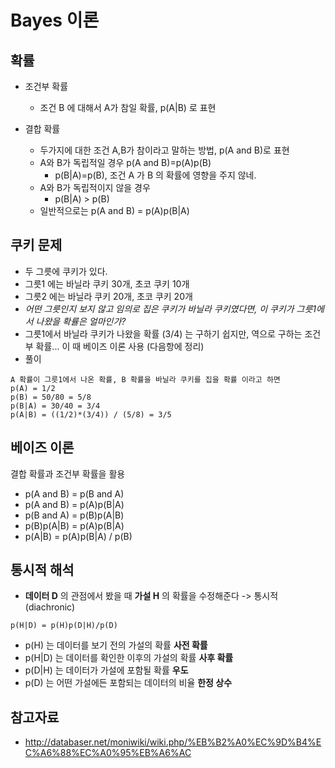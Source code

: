 # Bayes 이론

## 확률

* 조건부 확률
  * 조건 B 에 대해서 A가 참일 확률, p(A|B) 로 표현

* 결합 확률
  * 두가지에 대한 조건 A,B가 참이라고 말하는 방법, p(A and B)로 표현
  * A와 B가 독립적일 경우 p(A and B)=p(A)p(B)
    * p(B|A)=p(B), 조건 A 가 B 의 확률에 영향을 주지 않네.
  * A와 B가 독립적이지 않을 경우
    * p(B|A) > p(B)
  * 일반적으로는 p(A and B) = p(A)p(B|A)

## 쿠키 문제

* 두 그릇에 쿠키가 있다.
* 그릇1 에는 바닐라 쿠키 30개, 초코 쿠키 10개
* 그릇2 에는 바닐라 쿠키 20개, 초코 쿠키 20개
* *어떤 그릇인지 보지 않고 임의로 집은 쿠키가 바닐라 쿠키였다면, 이 쿠키가 그릇1에서 나왔을 확률은 얼마인가?*
* 그릇1에서 바닐라 쿠키가 나왔을 확률 (3/4) 는 구하기 쉽지만, 역으로 구하는 조건부 확률... 이 때 베이즈 이론 사용 (다음항에 정리)
* 풀이
```
A 확률이 그릇1에서 나온 확률, B 확률을 바닐라 쿠키를 집을 확률 이라고 하면
p(A) = 1/2
p(B) = 50/80 = 5/8
p(B|A) = 30/40 = 3/4
p(A|B) = ((1/2)*(3/4)) / (5/8) = 3/5
```

## 베이즈 이론

결합 확률과 조건부 확률을 활용

* p(A and B) = p(B and A)
* p(A and B) = p(A)p(B|A)
* p(B and A) = p(B)p(A|B)
* p(B)p(A|B) = p(A)p(B|A)
* p(A|B) = p(A)p(B|A) / p(B)


## 통시적 해석

* **데이터 D** 의 관점에서 봤을 때 **가설 H** 의 확률을 수정해준다 -> 통시적 (diachronic)
```
p(H|D) = p(H)p(D|H)/p(D)
```
* p(H) 는 데이터를 보기 전의 가설의 확률 **사전 확률**
* p(H|D) 는 데이터를 확인한 이후의 가설의 확률 **사후 확률**
* p(D|H) 는 데이터가 가설에 포함될 확률 **우도**
* p(D) 는 어떤 가설에든 포함되는 데이터의 비율 **한정 상수**

## 참고자료

* http://databaser.net/moniwiki/wiki.php/%EB%B2%A0%EC%9D%B4%EC%A6%88%EC%A0%95%EB%A6%AC
